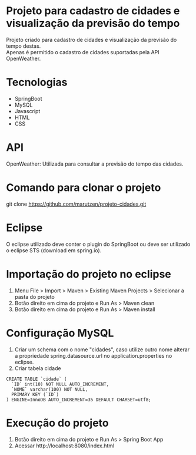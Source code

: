 # Projeto para cadastro de cidades e visualização da previsão do tempo
Projeto criado para cadastro de cidades e visualização da previsão do tempo destas. <br>
Apenas é permitido o cadastro de cidades suportadas pela API OpenWeather.

# Tecnologias
 - SpringBoot
 - MySQL
 - Javascript
 - HTML
 - CSS

# API
OpenWeather: Utilizada para consultar a previsão do tempo das cidades.

# Comando para clonar o projeto
git clone https://github.com/marutzen/projeto-cidades.git

# Eclipse
O eclipse utilizado deve conter o plugin do SpringBoot ou deve ser utilizado o eclipse STS (download em spring.io).

# Importação do projeto no eclipse
1. Menu File > Import > Maven > Existing Maven Projects > Selecionar a pasta do projeto
2. Botão direito em cima do projeto e Run As > Maven clean
3. Botão direito em cima do projeto e Run As > Maven install

# Configuração MySQL
1. Criar um schema com o nome "cidades", caso utilize outro nome alterar a propriedade spring.datasource.url no application.properties no eclipse.
2. Criar tabela cidade

```
CREATE TABLE `cidade` (
  `ID` int(10) NOT NULL AUTO_INCREMENT,
  `NOME` varchar(100) NOT NULL,
  PRIMARY KEY (`ID`)
) ENGINE=InnoDB AUTO_INCREMENT=35 DEFAULT CHARSET=utf8;
```

# Execução do projeto
1. Botão direito em cima do projeto e Run As > Spring Boot App
2. Acessar http://localhost:8080/index.html
